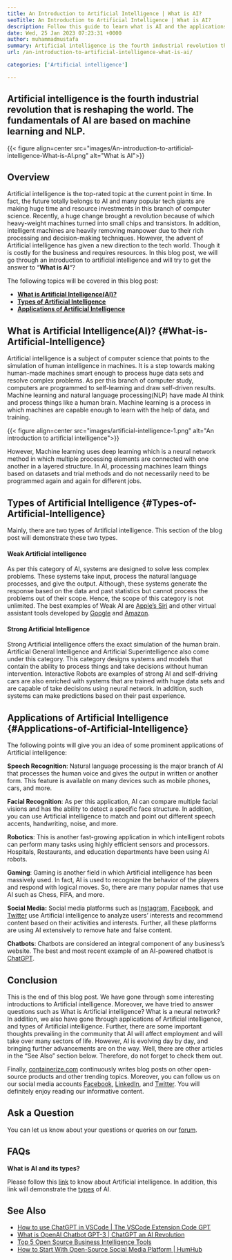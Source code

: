 ```yaml
---
title: An Introduction to Artificial Intelligence | What is AI?
seoTitle: An Introduction to Artificial Intelligence | What is AI?
description: Follow this guide to learn what is AI and the applications of artificial intelligence. Artificial intelligence has brought a revolution in all sectors of life.
date: Wed, 25 Jan 2023 07:23:31 +0000
author: muhammadmustafa
summary: Artificial intelligence is the fourth industrial revolution that is reshaping the world. The fundamentals of AI are based on machine learning and NLP.
url: /an-introduction-to-artificial-intelligence-what-is-ai/

categories: ['Artificial intelligence']

---
```

## Artificial intelligence is the fourth industrial revolution that is reshaping the world. The fundamentals of AI are based on machine learning and NLP.

{{< figure align=center src="images/An-introduction-to-artificial-intelligence-What-is-AI.png" alt="What is AI">}}  

## Overview

Artificial intelligence is the top-rated topic at the current point in time. In fact, the future totally belongs to AI and many popular tech giants are making huge time and resource investments in this branch of computer science. Recently, a huge change brought a revolution because of which heavy-weight machines turned into small chips and transistors. In addition, intelligent machines are heavily removing manpower due to their rich processing and decision-making techniques. However, the advent of Artificial intelligence has given a new direction to the tech world. Though it is costly for the business and requires resources. In this blog post, we will go through an introduction to artificial intelligence and will try to get the answer to “**What is AI**“?

The following topics will be covered in this blog post:

  * [**What is Artificial Intelligence(AI)?**][1]
  * [**Types of Artificial Intelligence**][2]
  * **[Applications of Artificial Intelligence][3]**

## What is Artificial Intelligence(AI)? {#What-is-Artificial-Intelligence}

Artificial intelligence is a subject of computer science that points to the simulation of human intelligence in machines. It is a step towards making human-made machines smart enough to process huge data sets and resolve complex problems. As per this branch of computer study, computers are programmed to self-learning and draw self-driven results. Machine learning and natural language processing(NLP) have made AI think and process things like a human brain. Machine learning is a process in which machines are capable enough to learn with the help of data, and training. 

{{< figure align=center src="images/artificial-intelligence-1.png" alt="An introduction to artificial intelligence">}}  

However, Machine learning uses deep learning which is a neural network method in which multiple processing elements are connected with one another in a layered structure. In AI, processing machines learn things based on datasets and trial methods and do not necessarily need to be programmed again and again for different jobs.

## Types of Artificial Intelligence {#Types-of-Artificial-Intelligence}

Mainly, there are two types of Artificial intelligence. This section of the blog post will demonstrate these two types. 

#### Weak Artificial intelligence 

As per this category of AI, systems are designed to solve less complex problems. These systems take input, process the natural language processes, and give the output. Although, these systems generate the response based on the data and past statistics but cannot process the problems out of their scope. Hence, the scope of this category is not unlimited. The best examples of Weak AI are [Apple’s Siri][4] and other virtual assistant tools developed by [Google][5] and [Amazon][6]. 

#### Strong Artificial Intelligence 

Strong Artificial intelligence offers the exact simulation of the human brain. Artificial General Intelligence and Artificial Superintelligence also come under this category. This category designs systems and models that contain the ability to process things and take decisions without human intervention. Interactive Robots are examples of strong AI and self-driving cars are also enriched with systems that are trained with huge data sets and are capable of take decisions using neural network. In addition, such systems can make predictions based on their past experience.

## **Applications of Artificial Intelligence** {#Applications-of-Artificial-Intelligence}

The following points will give you an idea of some prominent applications of Artificial intelligence:

**Speech Recognition**: Natural language processing is the major branch of AI that processes the human voice and gives the output in written or another form. This feature is available on many devices such as mobile phones, cars, and more.

**Facial Recognition**: As per this application, AI can compare multiple facial visions and has the ability to detect a specific face structure. In addition, you can use Artificial intelligence to match and point out different speech accents, handwriting, noise, and more.

**Robotics**: This is another fast-growing application in which intelligent robots can perform many tasks using highly efficient sensors and processors. Hospitals, Restaurants, and education departments have been using AI robots.

**Gaming**: Gaming is another field in which Artificial intelligence has been massively used. In fact, AI is used to recognize the behavior of the players and respond with logical moves. So, there are many popular names that use AI such as Chess, FIFA, and more.

**Social Media:** Social media platforms such as [Instagram][7], [Facebook][8], and [Twitter][9] use Artificial intelligence to analyze users’ interests and recommend content based on their activities and interests. Further, all these platforms are using AI extensively to remove hate and false content.

**Chatbots**: Chatbots are considered an integral component of any business’s website. The best and most recent example of an AI-powered chatbot is [ChatGPT][10]. 

## Conclusion

This is the end of this blog post. We have gone through some interesting introductions to Artificial intelligence. Moreover, we have tried to answer questions such as What is Artificial intelligence? What is a neural network? In addition, we also have gone through applications of Artificial intelligence, and types of Artificial intelligence. Further, there are some important thoughts prevailing in the community that AI will affect employment and will take over many sectors of life. However, AI is evolving day by day, and bringing further advancements are on the way. Well, there are other articles in the “See Also” section below. Therefore, do not forget to check them out.

Finally, [containerize.com][11] continuously writes blog posts on other open-source products and other trending topics. Moreover, you can follow us on our social media accounts [Facebook][12], [LinkedIn][13], and [Twitter][14]. You will definitely enjoy reading our informative content. 

## Ask a Question

You can let us know about your questions or queries on our [forum][15].

## FAQs

**What is AI and its types?**

Please follow this [link][1] to know about Artificial intelligence. In addition, this link will demonstrate the [types][2] of AI. 

## See Also

  * [How to use ChatGPT in VSCode | The VSCode Extension Code GPT][16]
  * [What is OpenAI Chatbot GPT-3 | ChatGPT an AI Revolution][10]
  * [Top 5 Open Source Business Intelligence Tools][17]
  * [How to Start With Open-Source Social Media Platform | HumHub][18]

 [1]: #What-is-Artificial-Intelligence
 [2]: #Types-of-Artificial-Intelligence
 [3]: #Applications-of-Artificial-Intelligence
 [4]: https://www.apple.com/siri/
 [5]: https://assistant.google.com/
 [6]: https://www.google.com/search?q=amazon+alexa&rlz=1C5CHFA_enPK998PK998&oq=amazon&aqs=chrome.0.0i67j46i67i199i433i465j0i67l2j0i67i433j69i60l3.2098j0j7&sourceid=chrome&ie=UTF-8
 [7]: https://instagram.com/
 [8]: https://www.facebook.com/
 [9]: https://twitter.com/home
 [10]: https://blog.containerize.com/artificial-intelligence/what-is-openai-chatbot-gpt-3-chatgpt-an-ai-revolution/
 [11]: https://www.containerize.com/
 [12]: https://web.facebook.com/containerize
 [13]: https://www.linkedin.com/company/containerize/
 [14]: https://twitter.com/containerize_co
 [15]: https://forum.containerize.com/
 [16]: https://blog.containerize.com/artificial-intelligence/how-to-use-chatgpt-in-vscode-the-vscode-extension-codegpt/
 [17]: https://blog.containerize.com/business-intelligence-software/top-5-open-source-business-intelligence-solutions-of-2021/]
 [18]: https://blog.containerize.com/social-network-platforms/how-to-start-with-open-source-social-media-platform-humhub/
